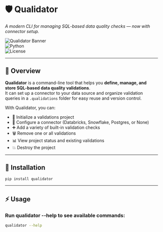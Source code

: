 # 🛡️ Qualidator  
*A modern CLI for managing SQL-based data quality checks — now with connector setup.*

![Qualidator Banner](https://img.shields.io/badge/version-0.1.0-blue?style=for-the-badge)  
![Python](https://img.shields.io/badge/python-3.8%2B-brightgreen?style=for-the-badge)  
![License](https://img.shields.io/badge/license-MIT-lightgrey?style=for-the-badge)

---

## 📌 Overview
**Qualidator** is a command-line tool that helps you **define, manage, and store SQL-based data quality validations**.  
It can set up a connector to your data source and organize validation queries in a `.qualidations` folder for easy reuse and version control.

With Qualidator, you can:
- 📂 Initialize a validations project
- 🔌 Configure a connector (Databricks, Snowflake, Postgres, or None)
- ➕ Add a variety of built-in validation checks
- 🗑 Remove one or all validations
- 📊 View project status and existing validations
- 💥 Destroy the project

---

## 🚀 Installation

```bash
pip install qualidator
```
---

## ⚡ Usage
### Run qualidator --help to see available commands:
```bash
qualidator --help
```
